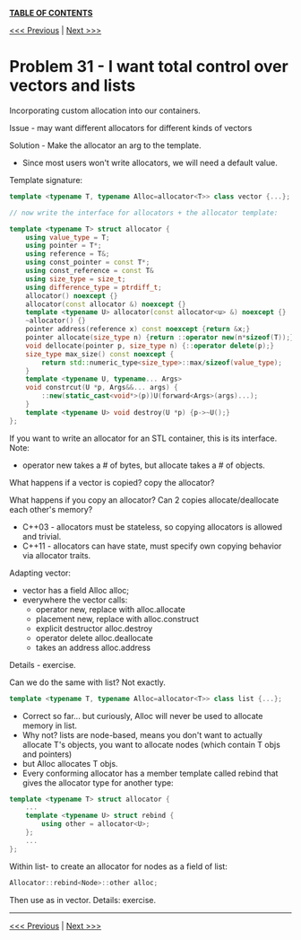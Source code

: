 [**TABLE OF CONTENTS**](toc.md)

[<<< Previous](30.md)   \|   [Next >>>](32.md)

# Problem 31 - I want total control over vectors and lists

Incorporating custom allocation into our containers.

Issue - may want different allocators for different kinds of vectors

Solution - Make the allocator an arg to the template.
- Since most users won't write allocators, we will need a default value.

Template signature:
```c++
template <typename T, typename Alloc=allocator<T>> class vector {...};

// now write the interface for allocators + the allocator template:

template <typename T> struct allocator {
    using value_type = T;
    using pointer = T*;
    using reference = T&;
    using const_pointer = const T*;
    using const_reference = const T&
    using size_type = size_t;
    using difference_type = ptrdiff_t;
    allocator() noexcept {}
    allocator(const allocator &) noexcept {}
    template <typename U> allocator(const allocator<u> &) noexcept {}
    ~allocator() {}
    pointer address(reference x) const noexcept {return &x;}
    pointer allocate(size_type n) {return ::operator new(n*sizeof(T));}
    void dellocate(pointer p, size_type n) {::operator delete(p);}
    size_type max_size() const noexcept {
        return std::numeric_type<size_type>::max/sizeof(value_type);
    }
    template <typename U, typename... Args>
    void constrcut(U *p, Args&&... args) {
        ::new(static_cast<void*>(p))U(forward<Args>(args)...);
    }
    template <typename U> void destroy(U *p) {p->~U();}
};
```

If you want to write an allocator for an STL container, this is its interface.
Note:
- operator new takes a # of bytes, but allocate takes a # of objects.

What happens if a vector is copied? copy the allocator?

What happens if you copy an allocator? Can 2 copies allocate/deallocate each other's memory?

- C++03 - allocators must be stateless, so copying allocators is allowed and trivial.
- C++11 - allocators can have state, must specify own copying behavior via allocator traits.

Adapting vector:
- vector has a field Alloc alloc;
- everywhere the vector calls:
    - operator new,     replace with alloc.allocate
    - placement new,    replace with alloc.construct
    - explicit destructor            alloc.destroy
    - operator delete                alloc.deallocate
    - takes an address               alloc.address

Details - exercise.

Can we do the same with list?
Not exactly.
```c++
template <typename T, typename Alloc=allocator<T>> class list {...};
```
- Correct so far... but curiously, Alloc will never be used to allocate memory in list.
- Why not? lists are node-based, means you don't want to actually allocate T's objects, you want to allocate nodes (which contain T objs and pointers)
- but Alloc allocates T objs.
- Every conforming allocator has a member template called rebind that gives the allocator type for another type:

```c++
template <typename T> struct allocator {
    ...
    template <typename U> struct rebind {
        using other = allocator<U>;
    };
    ...
};
```
Within list- to create an allocator for nodes as a field of list:
```c++
Allocator::rebind<Node>::other alloc;
```
Then use as in vector. Details: exercise.

<hr>

[<<< Previous](30.md)   \|   [Next >>>](32.md)
